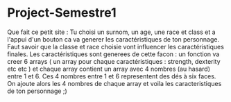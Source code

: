 # Project-Semestre1
Que fait ce petit site : Tu choisi un surnom, un age, une race et class et a l'appui d'un bouton ca va generer les caractéristiques de ton personnage. Faut savoir que la classe et race choisie vont influencer les caractéristiques finales.  Les caractéristiques sont generees de cette facon : un fonction va creer 6 arrays ( un array pour chaque caractéristiques : strength, dexterity etc etc ) et chaque array contient un array avec 4 nombres (au hasard) entre 1 et 6. Ces 4 nombres entre 1 et 6 representent des dés à six faces. On ajoute alors les 4 nombres de chaque array et voila les caracteristiques de ton personnage ;)
